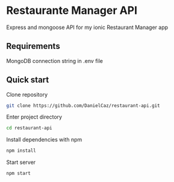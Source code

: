 # Restaurante Manager API

Express and mongoose API for my ionic Restaurant Manager app

## Requirements

MongoDB connection string in .env file

## Quick start

Clone repository

```bash
git clone https://github.com/DanielCaz/restaurant-api.git
```

Enter project directory

```bash
cd restaurant-api
```

Install dependencies with npm

```bash
npm install
```

Start server

```bash
npm start
```
